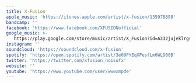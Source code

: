```yaml
---
title: X-Fusion
apple_music: 'https://itunes.apple.com/artist/x-fusion/135978898'
bandcamp: ''
facebook: 'https://www.facebook.com/XFUSIONofficial'
google_music: >-
   https://play.google.com/store/music/artist/X_Fusion?id=A332jujeklrgspyfffpdehhjfye
instagram: ''
soundcloud: 'https://soundcloud.com/x-fusion'
spotify: 'https://open.spotify.com/artist/3e09PYEqXPesfLm6WLD00B'
twitter: 'https://twitter.com/xfusion_noisufx'
website: ''
youtube: 'https://www.youtube.com/user/wwwxmpde'
---
```

